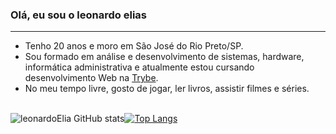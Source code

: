 ### Olá, eu sou o leonardo elias
---
- Tenho 20 anos e moro em São José do Rio Preto/SP.
- Sou formado em análise e desenvolvimento de sistemas, hardware, informática administrativa e atualmente estou cursando desenvolvimento Web na [Trybe](https://www.betrybe.com/).
- No meu tempo livre, gosto de jogar, ler livros, assistir filmes e séries. <br> <br>

![leonardoElia GitHub stats](https://github-readme-stats.vercel.app/api?username=leonardoElia&show_icons=true&theme=dracula)[![Top Langs](https://github-readme-stats.vercel.app/api/top-langs/?username=leonardoElia&theme=dracula&layout=compact)](https://github.com/leonardoElia/github-readme-stats)


<!--
**leonardoElia/leonardoElia** is a ✨ _special_ ✨ repository because its `README.md` (this file) appears on your GitHub profile.

Here are some ideas to get you started:

- 🔭 I’m currently working on ...
- 🌱 I’m currently learning ...
- 👯 I’m looking to collaborate on ...
- 🤔 I’m looking for help with ...
- 💬 Ask me about ...
- 📫 How to reach me: ...
- 😄 Pronouns: ...
- ⚡ Fun fact: ...
-->
